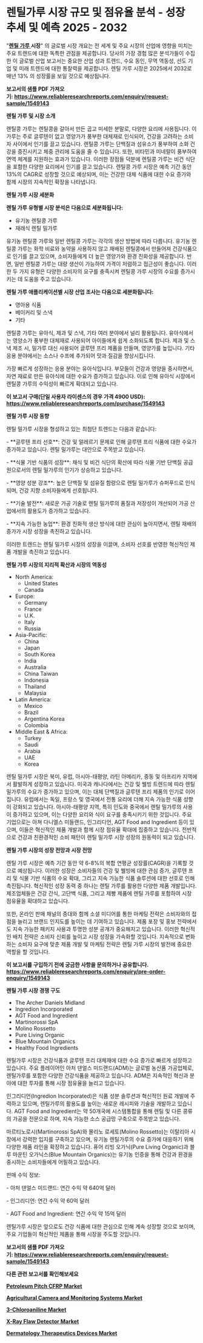 <p><h1>렌틸가루 시장 규모 및 점유율 분석 - 성장 추세 및 예측 2025 - 2032</h1></p><p>"<strong><a href="https://www.reliableresearchreports.com/lentil-flour-r1549143?utm_campaign=106&utm_medium=7&utm_source=Github&utm_content=ia&utm_term=22032025&utm_id=lentil-flour">렌틸 가루&nbsp;</a></strong><strong>시장</strong>" 의 글로벌 시장 개요는 전 세계 및 주요 시장의 산업에 영향을 미치는 주요 트렌드에 대한 독특한 관점을 제공합니다. 당사의 가장 경험 많은 분석가들이 수집한 이 글로벌 산업 보고서는 중요한 산업 성과 트렌드, 수요 동인, 무역 역동성, 선도 기업 및 미래 트렌드에 대한 통찰력을 제공합니다. 렌틸 가루 시장은 2025에서 2032로 매년 13% 의 성장률을 보일 것으로 예상됩니다.&nbsp;</p>
<p><strong>보고서의 샘플 PDF 가져오기:&nbsp;<a href="https://www.reliableresearchreports.com/enquiry/request-sample/1549143?utm_campaign=106&utm_medium=7&utm_source=Github&utm_content=ia&utm_term=22032025&utm_id=lentil-flour">https://www.reliableresearchreports.com/enquiry/request-sample/1549143</a></strong></p>
<p><strong>렌틸 가루 및 시장 소개</strong></p>
<p><p>렌틸콩 가루는 렌틸콩을 갈아서 만든 곱고 미세한 분말로, 다양한 요리에 사용됩니다. 이 가루는 주로 글루텐이 없고 영양가가 풍부한 대체재로 인식되어, 건강을 고려하는 소비자 사이에서 인기를 끌고 있습니다. 렌틸콩 가루는 단백질과 섬유소가 풍부하여 소화 건강을 증진시키고 체중 관리에 도움을 줄 수 있습니다. 또한, 비타민과 미네랄이 풍부하여 면역 체계를 지원하는 효과가 있습니다. 이러한 장점들 덕분에 렌틸콩 가루는 비건 식단을 포함한 다양한 요리에서 인기를 끌고 있습니다. 렌틸콩 가루 시장은 예측 기간 동안 13%의 CAGR로 성장할 것으로 예상되며, 이는 건강한 대체 식품에 대한 수요 증가와 함께 시장의 지속적인 확장을 나타냅니다.</p></p>
<p><strong>렌틸 가루 시장 세분화</strong></p>
<p><strong>렌틸 가루 유형별 시장 분석은 다음으로 세분화됩니다:</strong></p>
<p><ul><li>유기농 렌틸콩 가루</li><li>재래식 렌틸 밀가루</li></ul></p>
<p><p>유기농 렌틸콩 가루와 일반 렌틸콩 가루는 각각의 생산 방법에 따라 다릅니다. 유기농 렌틸콩 가루는 화학 비료와 농약을 사용하지 않고 재배된 렌틸콩에서 만들어져 건강식품으로 인기를 끌고 있으며, 소비자들에게 더 높은 영양가와 환경 친화성을 제공합니다. 반면, 일반 렌틸콩 가루는 대량 생산이 가능하여 가격이 저렴하고 접근성이 좋습니다. 이러한 두 가지 유형은 다양한 소비자의 요구를 충족시켜 렌틸콩 가루 시장의 수요를 증가시키는 데 도움을 주고 있습니다.</p></p>
<p><strong>렌틸 가루 애플리케이션별 시장 산업 조사는 다음으로 세분화됩니다:</strong></p>
<p><ul><li>영아용 식품</li><li>베이커리 및 스낵</li><li>기타</li></ul></p>
<p><p>렌틸콩 가루는 유아식, 제과 및 스낵, 기타 여러 분야에서 널리 활용됩니다. 유아식에서는 영양소가 풍부한 대체재로 사용되어 아이들에게 쉽게 소화되도록 합니다. 제과 및 스낵 제조 시, 밀가루 대신 사용되어 글루텐 프리 제품을 만들며, 영양가를 높입니다. 기타 응용 분야에서는 소스나 수프에 추가되어 맛과 질감을 향상시킵니다. </p><p>가장 빠르게 성장하는 응용 분야는 유아식입니다. 부모들이 건강과 영양을 중시하면서, 자연 재료로 만든 유아식에 대한 수요가 증가하고 있습니다. 이로 인해 유아식 시장에서 렌틸콩 가루의 수익성이 빠르게 확대되고 있습니다.</p></p>
<p><strong>이 보고서 구매(단일 사용자 라이센스의 경우 가격 4900 USD): <a href="https://www.reliableresearchreports.com/purchase/1549143?utm_campaign=106&utm_medium=7&utm_source=Github&utm_content=ia&utm_term=22032025&utm_id=lentil-flour">https://www.reliableresearchreports.com/purchase/1549143</a></strong></p>
<p><strong>렌틸 가루 시장 동향</strong></p>
<p><p>렌틸 밀가루 시장을 형성하고 있는 최첨단 트렌드는 다음과 같습니다:</p><p>- **글루텐 프리 선호**: 건강 및 알레르기 문제로 인해 글루텐 프리 식품에 대한 수요가 증가하고 있습니다. 렌틸 밀가루는 대안으로 주목받고 있습니다.</p><p>  </p><p>- **식물 기반 식품의 성장**: 채식 및 비건 식단의 확산에 따라 식물 기반 단백질 공급원으로서의 렌틸 밀가루의 인기가 상승하고 있습니다.</p><p>- **영양 성분 강조**: 높은 단백질 및 섬유질 함량으로 렌틸 밀가루가 슈퍼푸드로 인식되며, 건강 지향 소비자들에게 선호됩니다.</p><p>- **기술 발전**: 새로운 가공 기술로 렌틸 밀가루의 품질과 저장성이 개선되어 가공 산업에서의 활용도가 증가하고 있습니다.</p><p>- **지속 가능한 농업**: 환경 친화적 생산 방식에 대한 관심이 높아지면서, 렌틸 재배의 증가가 시장 성장을 촉진하고 있습니다.</p><p>이러한 트렌드는 렌틸 밀가루 시장의 성장을 이끌며, 소비자 선호를 반영한 혁신적인 제품 개발을 촉진하고 있습니다.</p></p>
<p><strong>렌틸 가루 시장의 지리적 확산과 시장의 역동성</strong></p>
<p><ul>
    <li>
        North America:
        <ul>
            <li>United States</li>
            <li>Canada</li>
        </ul>
    </li>
    <li>
        Europe:
        <ul>
            <li>Germany</li>
            <li>France</li>
            <li>U.K.</li>
            <li>Italy</li>
            <li>Russia</li>
        </ul>
    </li>
    <li>
        Asia-Pacific:
        <ul>
            <li>China</li>
            <li>Japan</li>
            <li>South Korea</li>
            <li>India</li>
            <li>Australia</li>
            <li>China Taiwan</li>
            <li>Indonesia</li>
            <li>Thailand</li>
            <li>Malaysia</li>
        </ul>
    </li>
    <li>
        Latin America:
        <ul>
            <li>Mexico</li>
            <li>Brazil</li>
            <li>Argentina Korea</li>
            <li>Colombia</li>
        </ul>
    </li>
    <li>
        Middle East & Africa:
        <ul>
            <li>Turkey</li>
            <li>Saudi</li>
            <li>Arabia</li>
            <li>UAE</li>
            <li>Korea</li>
        </ul>
    </li>
    </ul></p>
<p><p>렌틸 밀가루 시장은 북미, 유럽, 아시아-태평양, 라틴 아메리카, 중동 및 아프리카 지역에서 활발하게 성장하고 있습니다. 미국과 캐나다에서는 건강 및 웰빙 트렌드에 따라 렌틸 밀가루의 수요가 증가하고 있으며, 이는 대체 단백질과 글루텐 프리 제품의 인기로 이어집니다. 유럽에서는 독일, 프랑스 및 영국에서 전통 요리에 더해 지속 가능한 식품 성향이 강화되고 있습니다. 아시아-태평양 지역, 특히 인도와 중국에서 렌틸 밀가루의 사용이 증가하고 있으며, 이는 다양한 요리와 식이 요구를 충족시키기 위한 것입니다. 주요 기업으로는 아쳐 다니엘스 미들랜드, 인그리디언, AGT Food and Ingredient 등이 있으며, 이들은 혁신적인 제품 개발과 함께 시장 점유율 확대에 집중하고 있습니다. 전반적으로 건강과 친환경적인 소비 패턴이 렌틸 밀가루 시장 성장의 원동력이 되고 있습니다.</p></p>
<p><strong>렌틸 가루 시장의 성장 전망과 시장 전망</strong></p>
<p><p>렌틸 가루 시장은 예측 기간 동안 약 6-8%의 복합 연평균 성장률(CAGR)을 기록할 것으로 예상됩니다. 이러한 성장은 소비자들의 건강 및 웰빙에 대한 관심 증가, 글루텐 프리 및 식물 기반 식품의 수요 확대, 그리고 지속 가능한 식품 솔루션에 대한 선호로 인해 촉진됩니다. 혁신적인 성장 동력 중 하나는 렌틸 가루를 활용한 다양한 제품 개발입니다. 제조업체들은 건강 간식, 고단백 식품, 그리고 제빵 제품에 렌틸 가루를 포함하여 시장 점유율을 확대하고 있습니다.</p><p>또한, 온라인 판매 채널의 증대와 함께 소셜 미디어를 통한 마케팅 전략은 소비자와의 접점을 늘리고 브랜드 인지도를 높이는 데 기여하고 있습니다. 제품 포장 및 홍보 전략에서도 지속 가능한 패키지 사용과 투명한 성분 공개가 중요해지고 있습니다. 이러한 혁신적인 배치 전략은 소비자 신뢰를 높이고 시장 성장을 가속화할 것입니다. 지속적으로 변화하는 소비자 요구에 맞춘 제품 개발 및 마케팅 전략은 렌틸 가루 시장의 발전에 중요한 역할을 할 것입니다.</p></p>
<p><strong>이 보고서를 구입하기 전에 궁금한 사항을 문의하거나 공유합니다. <a href="https://www.reliableresearchreports.com/enquiry/pre-order-enquiry/1549143?utm_campaign=106&utm_medium=7&utm_source=Github&utm_content=ia&utm_term=22032025&utm_id=lentil-flour">https://www.reliableresearchreports.com/enquiry/pre-order-enquiry/1549143</a></strong></p>
<p><strong>렌틸 가루 시장 경쟁 구도</strong></p>
<p><ul><li>The Archer Daniels Midland</li><li>Ingredion Incorporated</li><li>AGT Food and Ingredient</li><li>Martinorossi SpA</li><li>Molino Rossetto</li><li>Pure Living Organic</li><li>Blue Mountain Organics</li><li>Healthy Food Ingredients</li></ul></p>
<p><p>렌틸가루 시장은 건강식품과 글루텐 프리 대체재에 대한 수요 증가로 빠르게 성장하고 있습니다. 주요 플레이어인 아처 댄얼스 미드랜드(ADM)는 글로벌 농산품 가공업체로, 렌틸가루를 포함한 다양한 건강식품을 제공하고 있습니다. ADM은 지속적인 혁신과 분야에 대한 투자를 통해 시장 점유율을 늘리고 있습니다.</p><p>인그리디언(Ingredion Incorporated)은 식품 성분 솔루션과 혁신적인 원료 개발에 주력하고 있으며, 렌틸가루의 활용도를 높이는 새로운 레시피와 기술을 개발하고 있습니다. AGT Food and Ingredient는 약 50개국에 시스템통합을 통해 렌틸 및 다른 콩류의 가공을 전문으로 하며, 지속 가능한 소스 공급망 구축으로 주목받고 있습니다.</p><p>마르티노로시(Martinorossi SpA)와 몰리노 로세토(Molino Rossetto)는 이탈리아 시장에서 강력한 입지를 구축하고 있으며, 유기농 렌틸가루의 수요 증가에 대응하기 위해 다양한 제품 라인을 확장하고 있습니다. 퓨어 리빙 오가닉(Pure Living Organic)과 블루 마운틴 오가닉스(Blue Mountain Organics)는 유기농 인증을 통해 건강과 환경을 중시하는 소비자들에게 어필하고 있습니다.</p><p>판매 수익 정보:</p><p>- 아처 댄얼스 미드랜드: 연간 수익 약 640억 달러</p><p>- 인그리디언: 연간 수익 약 60억 달러</p><p>- AGT Food and Ingredient: 연간 수익 약 15억 달러</p><p>렌틸가루 시장은 앞으로도 건강 식품에 대한 관심으로 인해 계속 성장할 것으로 보이며, 주요 기업들이 혁신적인 제품을 통해 시장을 주도할 것입니다.</p></p>
<p><strong>보고서의 샘플 PDF 가져오기:&nbsp;<a href="https://www.reliableresearchreports.com/enquiry/request-sample/1549143?utm_campaign=106&utm_medium=7&utm_source=Github&utm_content=ia&utm_term=22032025&utm_id=lentil-flour">https://www.reliableresearchreports.com/enquiry/request-sample/1549143</a></strong></p>
<p><strong></strong></p>
<p><strong></strong></p>
<p><strong></strong></p>
<p><strong></strong></p>
<p><strong>다른 관련 보고서를 확인해보세요</strong></p>
<p><strong><p><a href="https://github.com/warshatulang0/Market-Research-Report-List-1/blob/main/petroleum-pitch-cfrp-market.md?utm_campaign=106&utm_medium=7&utm_source=Github&utm_content=ia&utm_term=22032025&utm_id=lentil-flour">Petroleum Pitch CFRP Market</a></p><p><a href="https://github.com/syiqvanyo/Market-Research-Report-List-1/blob/main/agricultural-camera-and-monitoring-systems-market.md?utm_campaign=106&utm_medium=7&utm_source=Github&utm_content=ia&utm_term=22032025&utm_id=lentil-flour">Agricultural Camera and Monitoring Systems Market</a></p><p><a href="https://github.com/minakibanov/Market-Research-Report-List-1/blob/main/3-chloroaniline-market.md?utm_campaign=106&utm_medium=7&utm_source=Github&utm_content=ia&utm_term=22032025&utm_id=lentil-flour">3-Chloroaniline Market</a></p><p><a href="https://github.com/yepezkommakp/Market-Research-Report-List-1/blob/main/x-ray-flaw-detector-market.md?utm_campaign=106&utm_medium=7&utm_source=Github&utm_content=ia&utm_term=22032025&utm_id=lentil-flour">X-Ray Flaw Detector Market</a></p><p><a href="https://github.com/gripeluigstt/Market-Research-Report-List-1/blob/main/dermatology-therapeutics-devices-market.md?utm_campaign=106&utm_medium=7&utm_source=Github&utm_content=ia&utm_term=22032025&utm_id=lentil-flour">Dermatology Therapeutics Devices Market</a></p></strong></p>
<p></p>